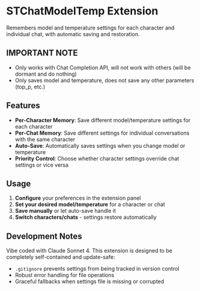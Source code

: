 # STChatModelTemp Extension

Remembers model and temperature settings for each character and individual chat, with automatic saving and restoration.

## IMPORTANT NOTE

- Only works with Chat Completion API, will not work with others (will be dormant and do nothing)
- Only saves model and temperature, does not save any other parameters (top_p, etc.)

## Features

- **Per-Character Memory**: Save different model/temperature settings for each character
- **Per-Chat Memory**: Save different settings for individual conversations with the same character
- **Auto-Save**: Automatically saves settings when you change model or temperature
- **Priority Control**: Choose whether character settings override chat settings or vice versa

## Usage

1. **Configure** your preferences in the extension panel
2. **Set your desired model/temperature** for a character or chat
3. **Save manually** or let auto-save handle it
4. **Switch characters/chats** - settings restore automatically

## Development Notes

Vibe coded with Claude Sonnet 4.
This extension is designed to be completely self-contained and update-safe:

- `.gitignore` prevents settings from being tracked in version control
- Robust error handling for file operations
- Graceful fallbacks when settings file is missing or corrupted